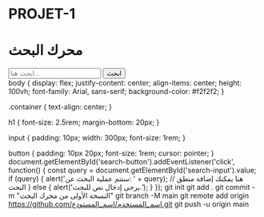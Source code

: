 # PROJET-1<!DOCTYPE html>
<html lang="ar">
<head>
    <meta charset="UTF-8">
    <meta name="viewport" content="width=device-width, initial-scale=1.0">
    <link rel="stylesheet" href="styles.css">
    <title>محرك بحث بسيط</title>
</head>
<body>
    <div class="container">
        <h1>محرك البحث</h1>
        <input type="text" id="search-input" placeholder="ابحث هنا...">
        <button id="search-button">ابحث</button>
    </div>
    <script src="script.js"></script>
</body>
</html>
body {
    display: flex;
    justify-content: center;
    align-items: center;
    height: 100vh;
    font-family: Arial, sans-serif;
    background-color: #f2f2f2;
}

.container {
    text-align: center;
}

h1 {
    font-size: 2.5rem;
    margin-bottom: 20px;
}

input {
    padding: 10px;
    width: 300px;
    font-size: 1rem;
}

button {
    padding: 10px 20px;
    font-size: 1rem;
    cursor: pointer;
}
document.getElementById('search-button').addEventListener('click', function() {
    const query = document.getElementById('search-input').value;
    if (query) {
        alert('ستتم عملية البحث عن: ' + query);
        // هنا يمكنك إضافة منطق البحث
    } else {
        alert('يرجى إدخال نص للبحث.');
    }
});
git init
git add .
git commit -m "النسخة الأولى من محرك البحث"
git branch -M main
git remote add origin https://github.com/اسم_المستخدم/اسم_المستودع.git
git push -u origin main
